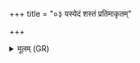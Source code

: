 +++
title = "०३ यस्येदं शस्तं प्रतिमाकृतम्"

+++
<details><summary>मूलम् (GR)</summary>

+++(PSK 20.33.3)+++यस्येदं शस्तं प्रतिमाकृतं  
देवैर् दत्तम् असूरियं च संभृतम् ।  
त्रिः सप्त कृत्व ऋषयः परेता  
मृत्युं प्रत्य् औहन् पदयोपनेन ॥
</details>
